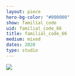 ```yaml
---
layout: piece
hero-bg-color: "#000000"
show: familial_code
uid: familial_code_66
title: familial_code_66
medium: mixed
dates: 2020
type: studio
---
```


<img src="{{site.baseurl}}img/{{page.type}}/{{page.show}}/{{page.uid}}.jpg" class="piece-photo"/>
